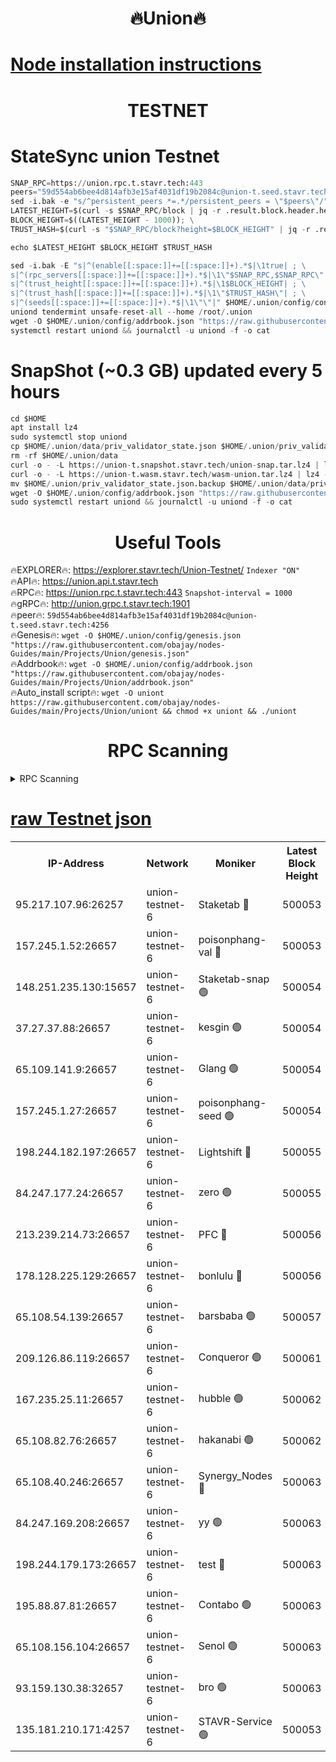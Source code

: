<h1 align="center"> 🔥Union🔥</h1>

[Node installation instructions](https://github.com/obajay/nodes-Guides/tree/main/Projects/Union)
=

<h1 align="center"> TESTNET</h1>

# StateSync union Testnet
```python
SNAP_RPC=https://union.rpc.t.stavr.tech:443
peers="59d554ab6bee4d814afb3e15af4031df19b2084c@union-t.seed.stavr.tech:4256"
sed -i.bak -e "s/^persistent_peers *=.*/persistent_peers = \"$peers\"/" $HOME/.union/config/config.toml
LATEST_HEIGHT=$(curl -s $SNAP_RPC/block | jq -r .result.block.header.height); \
BLOCK_HEIGHT=$((LATEST_HEIGHT - 1000)); \
TRUST_HASH=$(curl -s "$SNAP_RPC/block?height=$BLOCK_HEIGHT" | jq -r .result.block_id.hash)

echo $LATEST_HEIGHT $BLOCK_HEIGHT $TRUST_HASH

sed -i.bak -E "s|^(enable[[:space:]]+=[[:space:]]+).*$|\1true| ; \
s|^(rpc_servers[[:space:]]+=[[:space:]]+).*$|\1\"$SNAP_RPC,$SNAP_RPC\"| ; \
s|^(trust_height[[:space:]]+=[[:space:]]+).*$|\1$BLOCK_HEIGHT| ; \
s|^(trust_hash[[:space:]]+=[[:space:]]+).*$|\1\"$TRUST_HASH\"| ; \
s|^(seeds[[:space:]]+=[[:space:]]+).*$|\1\"\"|" $HOME/.union/config/config.toml
uniond tendermint unsafe-reset-all --home /root/.union
wget -O $HOME/.union/config/addrbook.json "https://raw.githubusercontent.com/obajay/nodes-Guides/main/Projects/Union/addrbook.json"
systemctl restart uniond && journalctl -u uniond -f -o cat
```
# SnapShot (~0.3 GB) updated every 5 hours
```python
cd $HOME
apt install lz4
sudo systemctl stop uniond
cp $HOME/.union/data/priv_validator_state.json $HOME/.union/priv_validator_state.json.backup
rm -rf $HOME/.union/data
curl -o - -L https://union-t.snapshot.stavr.tech/union-snap.tar.lz4 | lz4 -c -d - | tar -x -C $HOME/.union --strip-components 2
curl -o - -L https://union-t.wasm.stavr.tech/wasm-union.tar.lz4 | lz4 -c -d - | tar -x -C $HOME/.union --strip-components 2
mv $HOME/.union/priv_validator_state.json.backup $HOME/.union/data/priv_validator_state.json
wget -O $HOME/.union/config/addrbook.json "https://raw.githubusercontent.com/obajay/nodes-Guides/main/Projects/Union/addrbook.json"
sudo systemctl restart uniond && journalctl -u uniond -f -o cat
```
 <h1 align="center"> Useful Tools</h1>
 
🔥EXPLORER🔥: https://explorer.stavr.tech/Union-Testnet/        `Indexer "ON"` \
🔥API🔥:      https://union.api.t.stavr.tech \
🔥RPC🔥:      https://union.rpc.t.stavr.tech:443              `Snapshot-interval = 1000` \
🔥gRPC🔥:     http://union.grpc.t.stavr.tech:1901 \
🔥peer🔥:     `59d554ab6bee4d814afb3e15af4031df19b2084c@union-t.seed.stavr.tech:4256` \
🔥Genesis🔥:     `wget -O $HOME/.union/config/genesis.json "https://raw.githubusercontent.com/obajay/nodes-Guides/main/Projects/Union/genesis.json"` \
🔥Addrbook🔥: ```wget -O $HOME/.union/config/addrbook.json "https://raw.githubusercontent.com/obajay/nodes-Guides/main/Projects/Union/addrbook.json"``` \
🔥Auto_install script🔥:  `wget -O uniont https://raw.githubusercontent.com/obajay/nodes-Guides/main/Projects/Union/uniont && chmod +x uniont && ./uniont`

<h1 align="center"> RPC Scanning</h1>

<details>
<summary>RPC Scanning</summary>

<h2 align="center"> We scan nodes in real time every 4 hours. And we provide the final result of RPC endpoints.
We cannot influence the operation of these nodes in any way. </h2>


```python
If Voting Power is higher than 0 --> then the Node is a validator of the network and may be subject to attack and be a potential threat to the chain.
```
```python
We marked such validators with a red symbol
```

</details>

[raw Testnet json](https://rpc-check.uniont.stavr.tech/uniont/rpc-uniont-result.json)
=



<table><tr><th>IP-Address</th><th>Network</th><th>Moniker</th><th>Latest Block Height</th><th>Earliest Block Height</th><th>Catching Up</th><th>Tx Index</th><th>Voting Power</th><th>Scan Time</th></tr><tr><td>95.217.107.96:26257</td><td>union-testnet-6</td><td>Staketab 🔴</td><td>500053</td><td>1</td><td>False</td><td>on</td><td>1000002</td><td>2024-03-18T21:07:57.164696283UTC</td></tr><tr><td>157.245.1.52:26657</td><td>union-testnet-6</td><td>poisonphang-val 🔴</td><td>500053</td><td>1</td><td>False</td><td>on</td><td>1000000</td><td>2024-03-18T21:07:57.734301081UTC</td></tr><tr><td>148.251.235.130:15657</td><td>union-testnet-6</td><td>Staketab-snap 🟢</td><td>500054</td><td>1</td><td>False</td><td>on</td><td>0</td><td>2024-03-18T21:07:58.296240954UTC</td></tr><tr><td>37.27.37.88:26657</td><td>union-testnet-6</td><td>kesgin 🟢</td><td>500054</td><td>1</td><td>False</td><td>on</td><td>0</td><td>2024-03-18T21:07:58.613903345UTC</td></tr><tr><td>65.109.141.9:26657</td><td>union-testnet-6</td><td>Glang 🟢</td><td>500054</td><td>1</td><td>False</td><td>on</td><td>0</td><td>2024-03-18T21:08:03.006544216UTC</td></tr><tr><td>157.245.1.27:26657</td><td>union-testnet-6</td><td>poisonphang-seed 🟢</td><td>500054</td><td>1</td><td>False</td><td>on</td><td>0</td><td>2024-03-18T21:08:03.870507733UTC</td></tr><tr><td>198.244.182.197:26657</td><td>union-testnet-6</td><td>Lightshift 🔴</td><td>500055</td><td>1</td><td>False</td><td>on</td><td>1000000</td><td>2024-03-18T21:08:06.229493754UTC</td></tr><tr><td>84.247.177.24:26657</td><td>union-testnet-6</td><td>zero 🟢</td><td>500055</td><td>1</td><td>False</td><td>on</td><td>0</td><td>2024-03-18T21:08:10.778897878UTC</td></tr><tr><td>213.239.214.73:26657</td><td>union-testnet-6</td><td>PFC 🔴</td><td>500056</td><td>1</td><td>False</td><td>on</td><td>1000001</td><td>2024-03-18T21:08:15.030591410UTC</td></tr><tr><td>178.128.225.129:26657</td><td>union-testnet-6</td><td>bonlulu 🔴</td><td>500056</td><td>1</td><td>False</td><td>on</td><td>1000000</td><td>2024-03-18T21:08:15.684234184UTC</td></tr><tr><td>65.108.54.139:26657</td><td>union-testnet-6</td><td>barsbaba 🟢</td><td>500057</td><td>1</td><td>False</td><td>on</td><td>0</td><td>2024-03-18T21:08:15.980835040UTC</td></tr><tr><td>209.126.86.119:26657</td><td>union-testnet-6</td><td>Conqueror 🟢</td><td>500061</td><td>1</td><td>False</td><td>on</td><td>0</td><td>2024-03-18T21:08:41.379227951UTC</td></tr><tr><td>167.235.25.11:26657</td><td>union-testnet-6</td><td>hubble 🟢</td><td>500062</td><td>1</td><td>False</td><td>on</td><td>0</td><td>2024-03-18T21:08:47.702906769UTC</td></tr><tr><td>65.108.82.76:26657</td><td>union-testnet-6</td><td>hakanabi 🟢</td><td>500062</td><td>1</td><td>False</td><td>on</td><td>0</td><td>2024-03-18T21:08:48.019006466UTC</td></tr><tr><td>65.108.40.246:26657</td><td>union-testnet-6</td><td>Synergy_Nodes 🔴</td><td>500063</td><td>1</td><td>False</td><td>on</td><td>1000001</td><td>2024-03-18T21:08:54.455014148UTC</td></tr><tr><td>84.247.169.208:26657</td><td>union-testnet-6</td><td>yy 🟢</td><td>500063</td><td>1</td><td>False</td><td>on</td><td>0</td><td>2024-03-18T21:08:54.754485586UTC</td></tr><tr><td>198.244.179.173:26657</td><td>union-testnet-6</td><td>test 🔴</td><td>500063</td><td>1</td><td>False</td><td>on</td><td>1000001</td><td>2024-03-18T21:08:57.120100211UTC</td></tr><tr><td>195.88.87.81:26657</td><td>union-testnet-6</td><td>Contabo 🟢</td><td>500063</td><td>1</td><td>False</td><td>on</td><td>0</td><td>2024-03-18T21:08:57.479720015UTC</td></tr><tr><td>65.108.156.104:26657</td><td>union-testnet-6</td><td>Senol 🟢</td><td>500063</td><td>1</td><td>False</td><td>on</td><td>0</td><td>2024-03-18T21:08:57.845077157UTC</td></tr><tr><td>93.159.130.38:32657</td><td>union-testnet-6</td><td>bro 🟢</td><td>500063</td><td>1</td><td>False</td><td>on</td><td>0</td><td>2024-03-18T21:08:58.158222927UTC</td></tr><tr><td>135.181.210.171:4257</td><td>union-testnet-6</td><td>STAVR-Service 🟢</td><td>500053</td><td>499001</td><td>False</td><td>on</td><td>0</td><td>2024-03-18T21:07:58.078478905UTC</td></tr></table>
